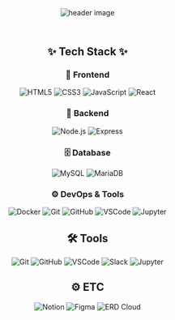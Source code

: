 <!-- ## Hi there 👋 -->
<!--
**sebin0918/sebin0918** is a ✨ _special_ ✨ repository because its `README.md` (this file) appears on your GitHub profile.
Here are some ideas to get you started:

- 🔭 I’m currently working on ...
- 🌱 I’m currently learning ...
- 👯 I’m looking to collaborate on ...
- 🤔 I’m looking for help with ...
- 💬 Ask me about ...
- 📫 How to reach me: ...
- 😄 Pronouns: ...
- ⚡ Fun fact: ...
-->


<header>
  <div align="center">
    <img src="https://capsule-render.vercel.app/api?type=venom&color=FB8DA6&height=300&section=header&text=Yukyung%Shim%GitHub&fontSize=40" alt="header image"/>
   </div>
</header>

<body>
<div align="center">

## ✨ Tech Stack ✨

### 🎨 Frontend
<img alt="HTML5" src="https://img.shields.io/badge/HTML5-E34F26.svg?&style=flat-square&logo=HTML5&logoColor=white"/>
<img alt="CSS3" src="https://img.shields.io/badge/CSS3-1572B6.svg?&style=flat-square&logo=CSS3&logoColor=white"/>
<img alt="JavaScript" src="https://img.shields.io/badge/JavaScript-F7DF1E.svg?&style=flat-square&logo=JavaScript&logoColor=white"/>
<img alt="React" src="https://img.shields.io/badge/React-61DAFB.svg?&style=flat-square&logo=React&logoColor=white"/>

### 🔧 Backend
<img alt="Node.js" src="https://img.shields.io/badge/Node.js-339933.svg?&style=flat-square&logo=Node.js&logoColor=white"/>
<img alt="Express" src="https://img.shields.io/badge/Express-000000.svg?&style=flat-square&logo=Express&logoColor=white"/>

### 🗄️ Database
<img alt="MySQL" src="https://img.shields.io/badge/MySQL-4479A1.svg?&style=flat-square&logo=MySQL&logoColor=white"/>
<img alt="MariaDB" src="https://img.shields.io/badge/MariaDB-003545.svg?&style=flat-square&logo=MariaDB&logoColor=white"/>


### ⚙️ DevOps & Tools
<img alt="Docker" src="https://img.shields.io/badge/Docker-2496ED.svg?&style=flat-square&logo=Docker&logoColor=white"/>
<img alt="Git" src="https://img.shields.io/badge/Git-F05032.svg?&style=flat-square&logo=Git&logoColor=white"/>
<img alt="GitHub" src="https://img.shields.io/badge/GitHub-181717.svg?&style=flat-square&logo=GitHub&logoColor=white"/>
<img alt="VSCode" src="https://img.shields.io/badge/VSCode-007ACC.svg?&style=flat-square&logo=VisualStudioCode&logoColor=white"/>
<img alt="Jupyter" src="https://img.shields.io/badge/Jupyter-F37626.svg?&style=flat-square&logo=Jupyter&logoColor=white"/>

</div>

<div align="center">


</div>

<div align="center">

## 🛠 Tools

<img alt="Git" src ="https://img.shields.io/badge/Git-F05032.svg?&style=flat-square&logo=Git&logoColor=white"/>
<img alt="GitHub" src ="https://img.shields.io/badge/GitHub-181717.svg?&style=flat-square&logo=GitHub&logoColor=white"/>
<img alt="VSCode" src ="https://img.shields.io/badge/VSCode-007ACC.svg?&style=flat-square&logo=VisualStudioCode&logoColor=white"/>
<img alt="Slack" src ="https://img.shields.io/badge/Slack-4A154B.svg?&style=flat-square&logo=Slack&logoColor=white"/>
<img alt="Jupyter" src ="https://img.shields.io/badge/Jupyter-F37626.svg?&style=flat-square&logo=Jupyter&logoColor=white"/>

</div>
<div align="center">

## ⚙️ ETC

<img alt="Notion" src="https://img.shields.io/badge/Notion-000000.svg?&style=flat-square&logo=Notion&logoColor=white"/>
<img alt="Figma" src="https://img.shields.io/badge/Figma-F24E1E.svg?&style=flat-square&logo=Figma&logoColor=white"/>
<img alt="ERD Cloud" src="https://img.shields.io/badge/ERD%20Cloud-5C2D91.svg?&style=flat-square&logoColor=white"/>

</div>
  <div>
